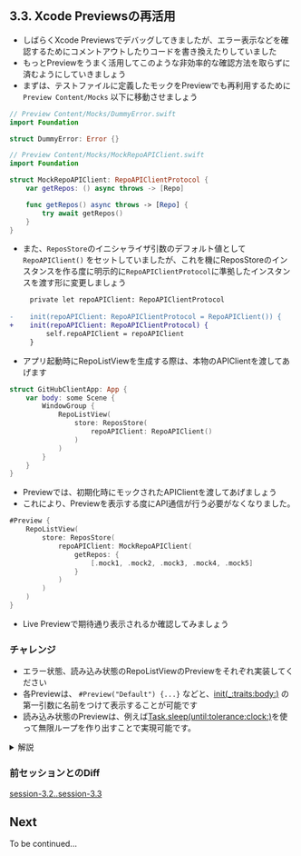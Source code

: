 ## 3.3. Xcode Previewsの再活用
- しばらくXcode Previewsでデバッグしてきましたが、エラー表示などを確認するためにコメントアウトしたりコードを書き換えたりしていました
- もっとPreviewをうまく活用してこのような非効率的な確認方法を取らずに済むようにしていきましょう
- まずは、テストファイルに定義したモックをPreviewでも再利用するために `Preview Content/Mocks` 以下に移動させましょう

```swift
// Preview Content/Mocks/DummyError.swift
import Foundation

struct DummyError: Error {}
```

```swift
// Preview Content/Mocks/MockRepoAPIClient.swift
import Foundation

struct MockRepoAPIClient: RepoAPIClientProtocol {
    var getRepos: () async throws -> [Repo]

    func getRepos() async throws -> [Repo] {
        try await getRepos()
    }
}
```

- また、`ReposStore`のイニシャライザ引数のデフォルト値として `RepoAPIClient()` をセットしていましたが、これを機にReposStoreのインスタンスを作る度に明示的に`RepoAPIClientProtocol`に準拠したインスタンスを渡す形に変更しましょう
```diff 
     private let repoAPIClient: RepoAPIClientProtocol
 
-    init(repoAPIClient: RepoAPIClientProtocol = RepoAPIClient()) {
+    init(repoAPIClient: RepoAPIClientProtocol) {
         self.repoAPIClient = repoAPIClient
     }
```

- アプリ起動時にRepoListViewを生成する際は、本物のAPIClientを渡してあげます
```swift
struct GitHubClientApp: App {
    var body: some Scene {
        WindowGroup {
            RepoListView(
                store: ReposStore(
                    repoAPIClient: RepoAPIClient()
                )
            )
        }
    }
}
```

- Previewでは、初期化時にモックされたAPIClientを渡してあげましょう
- これにより、Previewを表示する度にAPI通信が行う必要がなくなりました。
```swift
#Preview {
    RepoListView(
        store: ReposStore(
            repoAPIClient: MockRepoAPIClient(
                getRepos: {
                    [.mock1, .mock2, .mock3, .mock4, .mock5]
                }
            )
        )
    )
}
```

- Live Previewで期待通り表示されるか確認してみましょう
    
### チャレンジ
- エラー状態、読み込み状態のRepoListViewのPreviewをそれぞれ実装してください
- 各Previewは、 `#Preview("Default") {...}` などと、[init(_:traits:body:)](https://developer.apple.com/documentation/developertoolssupport/preview/init(_:traits:body:)-8pemr) の第一引数に名前をつけて表示することが可能です
- 読み込み状態のPreviewは、例えば[Task.sleep(until:tolerance:clock:)](https://developer.apple.com/documentation/swift/task/sleep(until:tolerance:clock:))を使って無限ループを作り出すことで実現可能です。

<details>
    <summary>解説</summary>


#### エラー状態のPreview
RepoListViewを追加して、MockRepoAPIClientのerrorに`DummyError()`を渡すことで実現可能です。

```swift
#Preview("Error") {
    RepoListView(
        store: ReposStore(
            repoAPIClient: MockRepoAPIClient(
                getRepos: {
                    throw DummyError()
                }
            )
        )
    )
}
```

Previewの上部にErrorというタブが表示されました、これをクリックすればエラー状態のPreviewを確認することができます
<img src="https://user-images.githubusercontent.com/17004375/234429326-f8a275c4-3f92-409a-9562-61998df9fb95.png" width="300" />

#### 読み込み状態のPreview
例えば、一秒待つ処理を無限ループさせることで実現可能です。
```swift
#Preview("Loading") {
    RepoListView(
        store: ReposStore(
            repoAPIClient: MockRepoAPIClient(
                getRepos: {
                    while true {
                        try await Task.sleep(until: .now + .seconds(1))
                    }
                }
            )
        )
    )
}
```

</details>

### 前セッションとのDiff
[session-3.2..session-3.3](https://github.com/mixigroup/ios-swiftui-training/compare/session-3.2..session-3.3)

## Next
To be continued...
